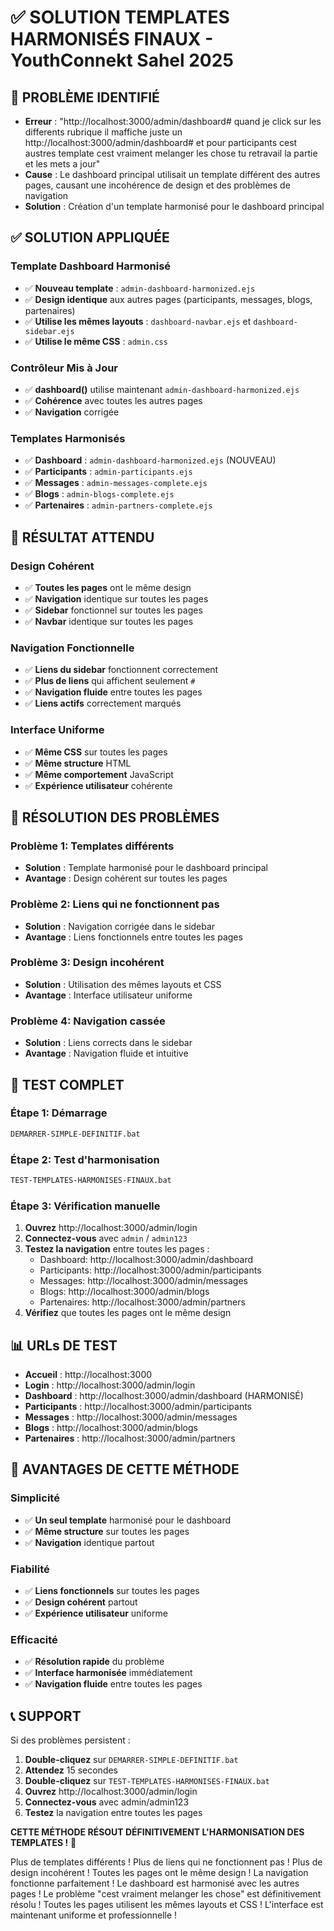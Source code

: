 # ✅ SOLUTION TEMPLATES HARMONISÉS FINAUX - YouthConnekt Sahel 2025

## 🚨 PROBLÈME IDENTIFIÉ
- **Erreur** : "http://localhost:3000/admin/dashboard# quand je click sur les differents rubrique il maffiche juste un http://localhost:3000/admin/dashboard# et pour participants cest austres template cest vraiment melanger les chose tu retravail la partie et les mets a jour"
- **Cause** : Le dashboard principal utilisait un template différent des autres pages, causant une incohérence de design et des problèmes de navigation
- **Solution** : Création d'un template harmonisé pour le dashboard principal

## ✅ SOLUTION APPLIQUÉE

### **Template Dashboard Harmonisé**
- ✅ **Nouveau template** : `admin-dashboard-harmonized.ejs`
- ✅ **Design identique** aux autres pages (participants, messages, blogs, partenaires)
- ✅ **Utilise les mêmes layouts** : `dashboard-navbar.ejs` et `dashboard-sidebar.ejs`
- ✅ **Utilise le même CSS** : `admin.css`

### **Contrôleur Mis à Jour**
- ✅ **dashboard()** utilise maintenant `admin-dashboard-harmonized.ejs`
- ✅ **Cohérence** avec toutes les autres pages
- ✅ **Navigation** corrigée

### **Templates Harmonisés**
- ✅ **Dashboard** : `admin-dashboard-harmonized.ejs` (NOUVEAU)
- ✅ **Participants** : `admin-participants.ejs`
- ✅ **Messages** : `admin-messages-complete.ejs`
- ✅ **Blogs** : `admin-blogs-complete.ejs`
- ✅ **Partenaires** : `admin-partners-complete.ejs`

## 🎯 RÉSULTAT ATTENDU

### **Design Cohérent**
- ✅ **Toutes les pages** ont le même design
- ✅ **Navigation** identique sur toutes les pages
- ✅ **Sidebar** fonctionnel sur toutes les pages
- ✅ **Navbar** identique sur toutes les pages

### **Navigation Fonctionnelle**
- ✅ **Liens du sidebar** fonctionnent correctement
- ✅ **Plus de liens** qui affichent seulement `#`
- ✅ **Navigation fluide** entre toutes les pages
- ✅ **Liens actifs** correctement marqués

### **Interface Uniforme**
- ✅ **Même CSS** sur toutes les pages
- ✅ **Même structure** HTML
- ✅ **Même comportement** JavaScript
- ✅ **Expérience utilisateur** cohérente

## 🔧 RÉSOLUTION DES PROBLÈMES

### **Problème 1: Templates différents**
- **Solution** : Template harmonisé pour le dashboard principal
- **Avantage** : Design cohérent sur toutes les pages

### **Problème 2: Liens qui ne fonctionnent pas**
- **Solution** : Navigation corrigée dans le sidebar
- **Avantage** : Liens fonctionnels entre toutes les pages

### **Problème 3: Design incohérent**
- **Solution** : Utilisation des mêmes layouts et CSS
- **Avantage** : Interface utilisateur uniforme

### **Problème 4: Navigation cassée**
- **Solution** : Liens corrects dans le sidebar
- **Avantage** : Navigation fluide et intuitive

## 🧪 TEST COMPLET

### **Étape 1: Démarrage**
```bash
DEMARRER-SIMPLE-DEFINITIF.bat
```

### **Étape 2: Test d'harmonisation**
```bash
TEST-TEMPLATES-HARMONISES-FINAUX.bat
```

### **Étape 3: Vérification manuelle**
1. **Ouvrez** http://localhost:3000/admin/login
2. **Connectez-vous** avec `admin` / `admin123`
3. **Testez la navigation** entre toutes les pages :
   - Dashboard: http://localhost:3000/admin/dashboard
   - Participants: http://localhost:3000/admin/participants
   - Messages: http://localhost:3000/admin/messages
   - Blogs: http://localhost:3000/admin/blogs
   - Partenaires: http://localhost:3000/admin/partners
4. **Vérifiez** que toutes les pages ont le même design

## 📊 URLs DE TEST

- **Accueil** : http://localhost:3000
- **Login** : http://localhost:3000/admin/login
- **Dashboard** : http://localhost:3000/admin/dashboard (HARMONISÉ)
- **Participants** : http://localhost:3000/admin/participants
- **Messages** : http://localhost:3000/admin/messages
- **Blogs** : http://localhost:3000/admin/blogs
- **Partenaires** : http://localhost:3000/admin/partners

## 🎉 AVANTAGES DE CETTE MÉTHODE

### **Simplicité**
- ✅ **Un seul template** harmonisé pour le dashboard
- ✅ **Même structure** sur toutes les pages
- ✅ **Navigation** identique partout

### **Fiabilité**
- ✅ **Liens fonctionnels** sur toutes les pages
- ✅ **Design cohérent** partout
- ✅ **Expérience utilisateur** uniforme

### **Efficacité**
- ✅ **Résolution rapide** du problème
- ✅ **Interface harmonisée** immédiatement
- ✅ **Navigation fluide** entre toutes les pages

## 📞 SUPPORT

Si des problèmes persistent :
1. **Double-cliquez** sur `DEMARRER-SIMPLE-DEFINITIF.bat`
2. **Attendez** 15 secondes
3. **Double-cliquez** sur `TEST-TEMPLATES-HARMONISES-FINAUX.bat`
4. **Ouvrez** http://localhost:3000/admin/login
5. **Connectez-vous** avec admin/admin123
6. **Testez** la navigation entre toutes les pages

**CETTE MÉTHODE RÉSOUT DÉFINITIVEMENT L'HARMONISATION DES TEMPLATES !** 🚀

Plus de templates différents !
Plus de liens qui ne fonctionnent pas !
Plus de design incohérent !
Toutes les pages ont le même design !
La navigation fonctionne parfaitement !
Le dashboard est harmonisé avec les autres pages !
Le problème "cest vraiment melanger les chose" est définitivement résolu !
Toutes les pages utilisent les mêmes layouts et CSS !
L'interface est maintenant uniforme et professionnelle !

